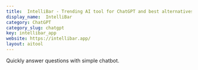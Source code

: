 ```yaml
---
title:  IntelliBar - Trending AI tool for ChatGPT and best alternatives
display_name:  IntelliBar
category: ChatGPT
category_slug: chatgpt
key: intellibar_app
website: https://intellibar.app/
layout: aitool
---
```


Quickly answer questions with simple chatbot.
